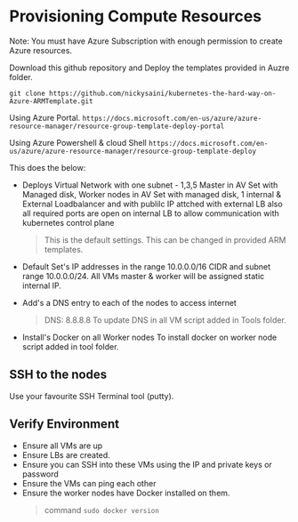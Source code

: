 # Provisioning Compute Resources

Note: You must have Azure Subscription with enough permission to create Azure resources.

Download this github repository and Deploy the templates provided in Auzre folder.

`git clone https://github.com/nickysaini/kubernetes-the-hard-way-on-Azure-ARMTemplate.git`

Using Azure Portal.
`https://docs.microsoft.com/en-us/azure/azure-resource-manager/resource-group-template-deploy-portal`

Using Azure Powershell & cloud Shell
`https://docs.microsoft.com/en-us/azure/azure-resource-manager/resource-group-template-deploy`


This does the below:

- Deploys Virtual Network with one subnet - 1,3,5 Master in AV Set with Managed disk, Worker nodes in AV Set with managed disk, 1 internal & External Loadbalancer and with publilc IP attched with external LB also all required ports are open on internal LB to allow communication with kubernetes control plane
    > This is the default settings. This can be changed in provided ARM templates. 

- Default Set's IP addresses in the range 10.0.0.0/16 CIDR and subnet range 10.0.0.0/24. All VMs master & worker will be assigned static internal IP.

- Add's a DNS entry to each of the nodes to access internet
    > DNS: 8.8.8.8
To update DNS in all VM script added in Tools folder. 

- Install's Docker on all Worker nodes
To install docker on worker node script added in tool folder.


## SSH to the nodes

Use your favourite SSH Terminal tool (putty).


## Verify Environment

- Ensure all VMs are up
- Ensure LBs are created.
- Ensure you can SSH into these VMs using the IP and private keys or password
- Ensure the VMs can ping each other
- Ensure the worker nodes have Docker installed on them.
  > command `sudo docker version`